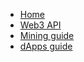 * [Home](/)
* [Web3 API](api.md "web3 api")
* [Mining guide](mining.md "cryptocurrency mining, meter")
* [dApps guide](dapps.md "dApps in a nutshell")
